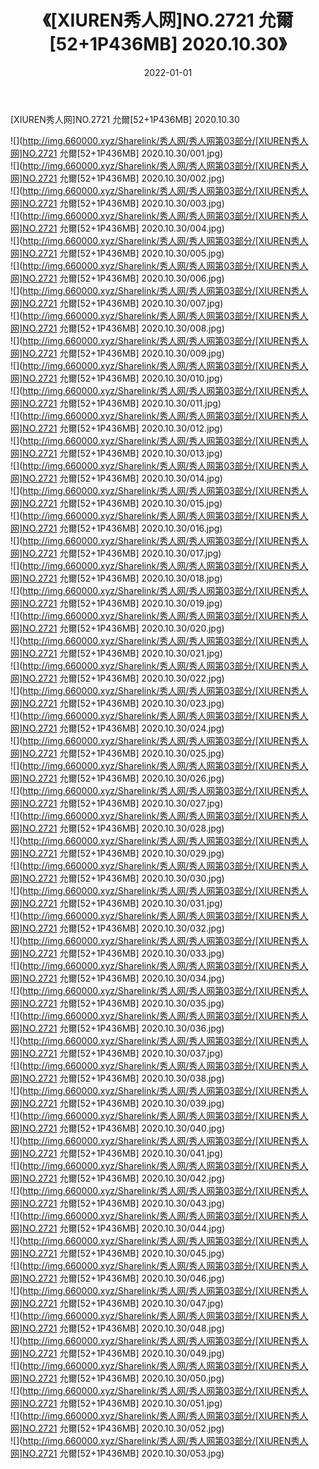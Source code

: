 ﻿---
layout: post
title:  《[XIUREN秀人网]NO.2721 允爾[52+1P436MB] 2020.10.30》
date:   2022-01-01
img: http://img.660000.xyz/Sharelink/秀人网/秀人网第03部分/[XIUREN秀人网]NO.2721 允爾[52+1P436MB] 2020.10.30/000.jpg
categories: [美女, 清纯, 唯美]
---

[XIUREN秀人网]NO.2721 允爾[52+1P436MB] 2020.10.30

 ![](http://img.660000.xyz/Sharelink/秀人网/秀人网第03部分/[XIUREN秀人网]NO.2721 允爾[52+1P436MB] 2020.10.30/001.jpg) <br>![](http://img.660000.xyz/Sharelink/秀人网/秀人网第03部分/[XIUREN秀人网]NO.2721 允爾[52+1P436MB] 2020.10.30/002.jpg) <br>![](http://img.660000.xyz/Sharelink/秀人网/秀人网第03部分/[XIUREN秀人网]NO.2721 允爾[52+1P436MB] 2020.10.30/003.jpg) <br>![](http://img.660000.xyz/Sharelink/秀人网/秀人网第03部分/[XIUREN秀人网]NO.2721 允爾[52+1P436MB] 2020.10.30/004.jpg) <br>![](http://img.660000.xyz/Sharelink/秀人网/秀人网第03部分/[XIUREN秀人网]NO.2721 允爾[52+1P436MB] 2020.10.30/005.jpg) <br>![](http://img.660000.xyz/Sharelink/秀人网/秀人网第03部分/[XIUREN秀人网]NO.2721 允爾[52+1P436MB] 2020.10.30/006.jpg) <br>![](http://img.660000.xyz/Sharelink/秀人网/秀人网第03部分/[XIUREN秀人网]NO.2721 允爾[52+1P436MB] 2020.10.30/007.jpg) <br>![](http://img.660000.xyz/Sharelink/秀人网/秀人网第03部分/[XIUREN秀人网]NO.2721 允爾[52+1P436MB] 2020.10.30/008.jpg) <br>![](http://img.660000.xyz/Sharelink/秀人网/秀人网第03部分/[XIUREN秀人网]NO.2721 允爾[52+1P436MB] 2020.10.30/009.jpg) <br>![](http://img.660000.xyz/Sharelink/秀人网/秀人网第03部分/[XIUREN秀人网]NO.2721 允爾[52+1P436MB] 2020.10.30/010.jpg) <br>![](http://img.660000.xyz/Sharelink/秀人网/秀人网第03部分/[XIUREN秀人网]NO.2721 允爾[52+1P436MB] 2020.10.30/011.jpg) <br>![](http://img.660000.xyz/Sharelink/秀人网/秀人网第03部分/[XIUREN秀人网]NO.2721 允爾[52+1P436MB] 2020.10.30/012.jpg) <br>![](http://img.660000.xyz/Sharelink/秀人网/秀人网第03部分/[XIUREN秀人网]NO.2721 允爾[52+1P436MB] 2020.10.30/013.jpg) <br>![](http://img.660000.xyz/Sharelink/秀人网/秀人网第03部分/[XIUREN秀人网]NO.2721 允爾[52+1P436MB] 2020.10.30/014.jpg) <br>![](http://img.660000.xyz/Sharelink/秀人网/秀人网第03部分/[XIUREN秀人网]NO.2721 允爾[52+1P436MB] 2020.10.30/015.jpg) <br>![](http://img.660000.xyz/Sharelink/秀人网/秀人网第03部分/[XIUREN秀人网]NO.2721 允爾[52+1P436MB] 2020.10.30/016.jpg) <br>![](http://img.660000.xyz/Sharelink/秀人网/秀人网第03部分/[XIUREN秀人网]NO.2721 允爾[52+1P436MB] 2020.10.30/017.jpg) <br>![](http://img.660000.xyz/Sharelink/秀人网/秀人网第03部分/[XIUREN秀人网]NO.2721 允爾[52+1P436MB] 2020.10.30/018.jpg) <br>![](http://img.660000.xyz/Sharelink/秀人网/秀人网第03部分/[XIUREN秀人网]NO.2721 允爾[52+1P436MB] 2020.10.30/019.jpg) <br>![](http://img.660000.xyz/Sharelink/秀人网/秀人网第03部分/[XIUREN秀人网]NO.2721 允爾[52+1P436MB] 2020.10.30/020.jpg) <br>![](http://img.660000.xyz/Sharelink/秀人网/秀人网第03部分/[XIUREN秀人网]NO.2721 允爾[52+1P436MB] 2020.10.30/021.jpg) <br>![](http://img.660000.xyz/Sharelink/秀人网/秀人网第03部分/[XIUREN秀人网]NO.2721 允爾[52+1P436MB] 2020.10.30/022.jpg) <br>![](http://img.660000.xyz/Sharelink/秀人网/秀人网第03部分/[XIUREN秀人网]NO.2721 允爾[52+1P436MB] 2020.10.30/023.jpg) <br>![](http://img.660000.xyz/Sharelink/秀人网/秀人网第03部分/[XIUREN秀人网]NO.2721 允爾[52+1P436MB] 2020.10.30/024.jpg) <br>![](http://img.660000.xyz/Sharelink/秀人网/秀人网第03部分/[XIUREN秀人网]NO.2721 允爾[52+1P436MB] 2020.10.30/025.jpg) <br>![](http://img.660000.xyz/Sharelink/秀人网/秀人网第03部分/[XIUREN秀人网]NO.2721 允爾[52+1P436MB] 2020.10.30/026.jpg) <br>![](http://img.660000.xyz/Sharelink/秀人网/秀人网第03部分/[XIUREN秀人网]NO.2721 允爾[52+1P436MB] 2020.10.30/027.jpg) <br>![](http://img.660000.xyz/Sharelink/秀人网/秀人网第03部分/[XIUREN秀人网]NO.2721 允爾[52+1P436MB] 2020.10.30/028.jpg) <br>![](http://img.660000.xyz/Sharelink/秀人网/秀人网第03部分/[XIUREN秀人网]NO.2721 允爾[52+1P436MB] 2020.10.30/029.jpg) <br>![](http://img.660000.xyz/Sharelink/秀人网/秀人网第03部分/[XIUREN秀人网]NO.2721 允爾[52+1P436MB] 2020.10.30/030.jpg) <br>![](http://img.660000.xyz/Sharelink/秀人网/秀人网第03部分/[XIUREN秀人网]NO.2721 允爾[52+1P436MB] 2020.10.30/031.jpg) <br>![](http://img.660000.xyz/Sharelink/秀人网/秀人网第03部分/[XIUREN秀人网]NO.2721 允爾[52+1P436MB] 2020.10.30/032.jpg) <br>![](http://img.660000.xyz/Sharelink/秀人网/秀人网第03部分/[XIUREN秀人网]NO.2721 允爾[52+1P436MB] 2020.10.30/033.jpg) <br>![](http://img.660000.xyz/Sharelink/秀人网/秀人网第03部分/[XIUREN秀人网]NO.2721 允爾[52+1P436MB] 2020.10.30/034.jpg) <br>![](http://img.660000.xyz/Sharelink/秀人网/秀人网第03部分/[XIUREN秀人网]NO.2721 允爾[52+1P436MB] 2020.10.30/035.jpg) <br>![](http://img.660000.xyz/Sharelink/秀人网/秀人网第03部分/[XIUREN秀人网]NO.2721 允爾[52+1P436MB] 2020.10.30/036.jpg) <br>![](http://img.660000.xyz/Sharelink/秀人网/秀人网第03部分/[XIUREN秀人网]NO.2721 允爾[52+1P436MB] 2020.10.30/037.jpg) <br>![](http://img.660000.xyz/Sharelink/秀人网/秀人网第03部分/[XIUREN秀人网]NO.2721 允爾[52+1P436MB] 2020.10.30/038.jpg) <br>![](http://img.660000.xyz/Sharelink/秀人网/秀人网第03部分/[XIUREN秀人网]NO.2721 允爾[52+1P436MB] 2020.10.30/039.jpg) <br>![](http://img.660000.xyz/Sharelink/秀人网/秀人网第03部分/[XIUREN秀人网]NO.2721 允爾[52+1P436MB] 2020.10.30/040.jpg) <br>![](http://img.660000.xyz/Sharelink/秀人网/秀人网第03部分/[XIUREN秀人网]NO.2721 允爾[52+1P436MB] 2020.10.30/041.jpg) <br>![](http://img.660000.xyz/Sharelink/秀人网/秀人网第03部分/[XIUREN秀人网]NO.2721 允爾[52+1P436MB] 2020.10.30/042.jpg) <br>![](http://img.660000.xyz/Sharelink/秀人网/秀人网第03部分/[XIUREN秀人网]NO.2721 允爾[52+1P436MB] 2020.10.30/043.jpg) <br>![](http://img.660000.xyz/Sharelink/秀人网/秀人网第03部分/[XIUREN秀人网]NO.2721 允爾[52+1P436MB] 2020.10.30/044.jpg) <br>![](http://img.660000.xyz/Sharelink/秀人网/秀人网第03部分/[XIUREN秀人网]NO.2721 允爾[52+1P436MB] 2020.10.30/045.jpg) <br>![](http://img.660000.xyz/Sharelink/秀人网/秀人网第03部分/[XIUREN秀人网]NO.2721 允爾[52+1P436MB] 2020.10.30/046.jpg) <br>![](http://img.660000.xyz/Sharelink/秀人网/秀人网第03部分/[XIUREN秀人网]NO.2721 允爾[52+1P436MB] 2020.10.30/047.jpg) <br>![](http://img.660000.xyz/Sharelink/秀人网/秀人网第03部分/[XIUREN秀人网]NO.2721 允爾[52+1P436MB] 2020.10.30/048.jpg) <br>![](http://img.660000.xyz/Sharelink/秀人网/秀人网第03部分/[XIUREN秀人网]NO.2721 允爾[52+1P436MB] 2020.10.30/049.jpg) <br>![](http://img.660000.xyz/Sharelink/秀人网/秀人网第03部分/[XIUREN秀人网]NO.2721 允爾[52+1P436MB] 2020.10.30/050.jpg) <br>![](http://img.660000.xyz/Sharelink/秀人网/秀人网第03部分/[XIUREN秀人网]NO.2721 允爾[52+1P436MB] 2020.10.30/051.jpg) <br>![](http://img.660000.xyz/Sharelink/秀人网/秀人网第03部分/[XIUREN秀人网]NO.2721 允爾[52+1P436MB] 2020.10.30/052.jpg) <br>![](http://img.660000.xyz/Sharelink/秀人网/秀人网第03部分/[XIUREN秀人网]NO.2721 允爾[52+1P436MB] 2020.10.30/053.jpg) <br>